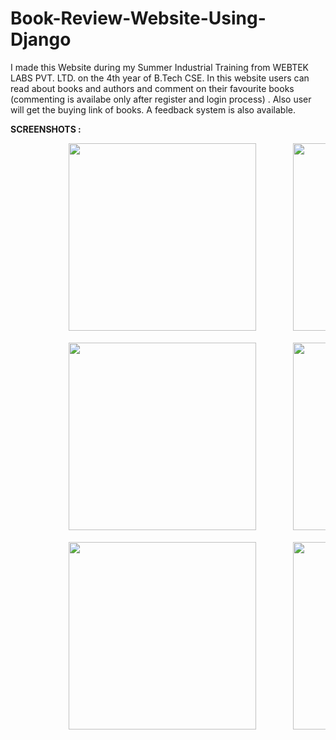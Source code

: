 # Book-Review-Website-Using-Django
I made this Website during my Summer Industrial Training from WEBTEK LABS PVT. LTD. on the 4th year of B.Tech CSE. In this website users can read about books and authors and comment on their favourite books (commenting is availabe only after register and login process) . Also user will get the buying link of books. A feedback system is also 
available. 

<b>SCREENSHOTS :</b>

<pre>           <img src="https://i.imgur.com/SvMTVSV.jpg" width="300">       <img src="https://i.imgur.com/M7Zrwqm.png" width="300"><br/>
           <img src="https://i.imgur.com/jkSuw5Z.png" width="300">       <img src="https://i.imgur.com/4iqWUAr.png" width="300"><br/>
           <img src="https://i.imgur.com/7qW7lSn.png" width="300">       <img src="https://i.imgur.com/9mrscft.png" width="300">
           
</pre>
